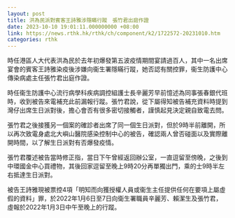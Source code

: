 ```yaml
---
layout: post
title: 洪為民派對賓客王詩雅涉隱瞞行蹤　張竹君出庭作證
date: 2023-10-10 19:01:11.000000000 +08:00
link: https://news.rthk.hk/rthk/ch/component/k2/1722572-20231010.htm
categories: rthk
---
```


時任港區人大代表洪為民於去年初爆發第五波疫情期間宴請過百人，其中一名出席宴會的賓客王詩雅染疫後涉嫌向衞生署隱瞞行蹤，她否認有關控罪，衞生防護中心傳染病處主任張竹君出庭作證。

時任衞生防護中心流行病學科疾病調控組護士長辛麗芳早前憶述為同事張春銀代班時，收到被告來電補充此前漏報行蹤。張竹君說，從下屬得知被告補充資料時提到灣仔出席生日派對後，擔心會否有很多密切接觸者，謹慎起見決定親自致電去問。

張竹君之後接獲另一個案的確診者出席了同一個生日派對，但於9時半前離開，所以再次致電身處北大嶼山醫院感染控制中心的被告，確認兩人曾否碰面以及實際離開時間，以了解生日派對有否爆發疫情。

張竹君覆述被告當時修正指，當日下午曾經返回辦公室，一直逗留至傍晚，之後到中環國金中心買禮物，其後回家逗留至晚上9時20分再單獨出門，乘的士9時半左右抵達生日派對。

被告王詩雅現被票控4項「明知而向獲授權人員或衞生主任提供任何在要項上屬虛假的資料」罪，於2022年1月6日至7日向衛生署職員辛麗芳、賴潔生及張竹君，虛報於2022年1月3日中午至晚上的行蹤。
